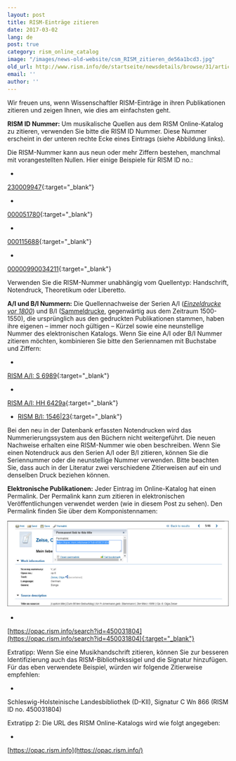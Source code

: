 ```yaml
---
layout: post
title: RISM-Einträge zitieren
date: 2017-03-02
lang: de
post: true
category: rism_online_catalog
image: "/images/news-old-website/csm_RISM_zitieren_de56a1bcd3.jpg"
old_url: http://www.rism.info/de/startseite/newsdetails/browse/31/article/64/how-to-cite-rism-records.html
email: ''
author: ''
---
```


Wir freuen uns, wenn Wissenschaftler RISM-Einträge in ihren Publikationen zitieren und zeigen Ihnen, wie dies am einfachsten geht.

**RISM ID Nummer:** Um musikalische Quellen aus dem RISM Online-Katalog zu zitieren, verwenden Sie bitte die RISM ID Nummer. Diese Nummer erscheint in der unteren rechte Ecke eines Eintrags (siehe Abbildung links).

Die RISM-Nummer kann aus neun oder mehr Ziffern bestehen, manchmal mit vorangestellten Nullen. Hier einige Beispiele für RISM ID no.:

-

[230009947](https://opac.rism.info/search?id=230009947){:target="_blank"}

-

[000051780](https://opac.rism.info/search?id=000051780){:target="_blank"}

-

[000115688](https://opac.rism.info/search?id=000115688){:target="_blank"}

-

[00000990034211](https://opac.rism.info/search?id=00000990034211){:target="_blank"}


Verwenden Sie die RISM-Nummer unabhängig vom Quellentyp: Handschrift, Notendruck, Theoretikum oder Liberetto.

**A/I und B/I Nummern:** Die Quellennachweise der Serien A/I (_[Einzeldrucke vor 1800](/publications.html#c41)_) und B/I ([Sammeldrucke](/publications.html#c2619), gegenwärtig aus dem Zeitraum 1500-1550), die ursprünglich aus den gedruckten Publikationen stammen, haben ihre eigenen – immer noch gültigen – Kürzel sowie eine neunstellige Nummer des elektronischen Katalogs. Wenn Sie eine A/I oder B/I Nummer zitieren möchten, kombinieren Sie bitte den Seriennamen mit Buchstabe und Ziffern:

-

[RISM A/I: S 6989](https://opac.rism.info/search?id=00000990063266){:target="_blank"}

-

[RISM A/I: HH 6429a](https://opac.rism.info/search?id=00000991020872){:target="_blank"}

- [RISM B/I: 1546\|23](https://opac.rism.info/search?id=00000993104478){:target="_blank"}


Bei den neu in der Datenbank erfassten Notendrucken wird das Nummerierungssystem aus den Büchern nicht weitergeführt. Die neuen Nachweise erhalten eine RISM-Nummer wie oben beschreiben. Wenn Sie einen Notendruck aus den Serien A/I oder B/I zitieren, können Sie die Seriennummer oder die neunstellige Nummer verwenden. Bitte beachten Sie, dass auch in der Literatur zwei verschiedene Zitierweisen auf ein und denselben Druck beziehen können.

**Elektronische Publikationen:** Jeder Eintrag im Online-Katalog hat einen Permalink. Der Permalink kann zum zitieren in elektronischen Veröffentlichungen verwendet werden (wie in diesem Post zu sehen). Den Permalink finden Sie über dem Komponistennamen:

![RISM permalink](/resources-old-website/news/RISM_zitieren_permalink_1029_x_397.jpg)

-

[https://opac.rism.info/search?id=450031804](https://opac.rism.info/search?id=450031804){:target="_blank"}

Extratipp: Wenn Sie eine Musikhandschrift zitieren, können Sie zur besseren Identifizierung auch das RISM-Bibliothekssigel und die Signatur hinzufügen. Für das eben verwendete Beispiel, würden wir folgende Zitierweise empfehlen:

-

Schleswig-Holsteinische Landesbibliothek (D-KIl), Signatur C Wn 866 (RISM ID no. 450031804)

Extratipp 2: Die URL des RISM Online-Katalogs wird wie folgt angegeben:

-

[https://opac.rism.info](https://opac.rism.info/)